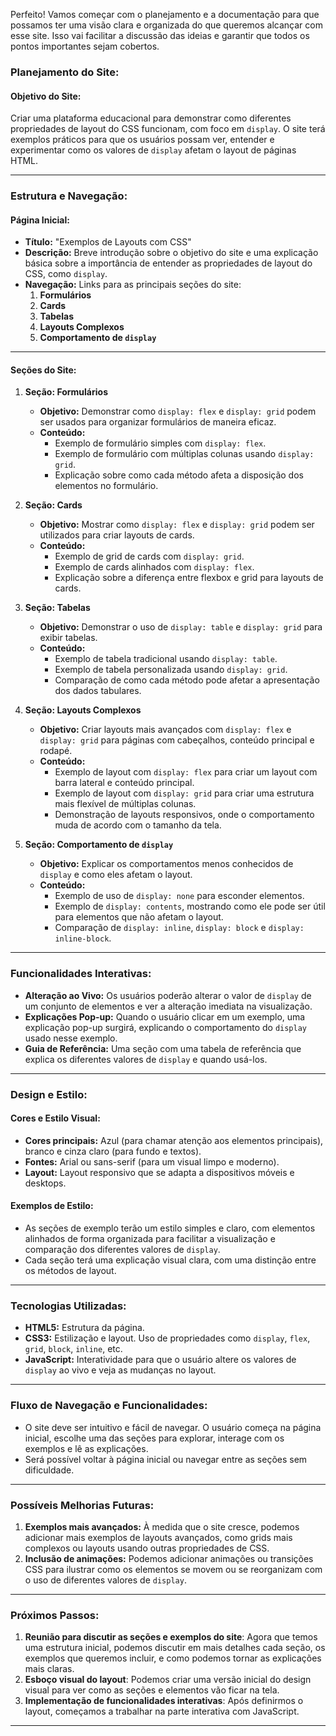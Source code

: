 Perfeito! Vamos começar com o planejamento e a documentação para que possamos ter uma visão clara e organizada do que queremos alcançar com esse site. Isso vai facilitar a discussão das ideias e garantir que todos os pontos importantes sejam cobertos.

### **Planejamento do Site:**

#### **Objetivo do Site:**
Criar uma plataforma educacional para demonstrar como diferentes propriedades de layout do CSS funcionam, com foco em `display`. O site terá exemplos práticos para que os usuários possam ver, entender e experimentar como os valores de `display` afetam o layout de páginas HTML.

---

### **Estrutura e Navegação:**

#### **Página Inicial:**
- **Título:** "Exemplos de Layouts com CSS"
- **Descrição:** Breve introdução sobre o objetivo do site e uma explicação básica sobre a importância de entender as propriedades de layout do CSS, como `display`.
- **Navegação:** Links para as principais seções do site:
  1. **Formulários**
  2. **Cards**
  3. **Tabelas**
  4. **Layouts Complexos**
  5. **Comportamento de `display`**
  
---

#### **Seções do Site:**

1. **Seção: Formulários**
   - **Objetivo:** Demonstrar como `display: flex` e `display: grid` podem ser usados para organizar formulários de maneira eficaz.
   - **Conteúdo:**
     - Exemplo de formulário simples com `display: flex`.
     - Exemplo de formulário com múltiplas colunas usando `display: grid`.
     - Explicação sobre como cada método afeta a disposição dos elementos no formulário.
  
2. **Seção: Cards**
   - **Objetivo:** Mostrar como `display: flex` e `display: grid` podem ser utilizados para criar layouts de cards.
   - **Conteúdo:**
     - Exemplo de grid de cards com `display: grid`.
     - Exemplo de cards alinhados com `display: flex`.
     - Explicação sobre a diferença entre flexbox e grid para layouts de cards.

3. **Seção: Tabelas**
   - **Objetivo:** Demonstrar o uso de `display: table` e `display: grid` para exibir tabelas.
   - **Conteúdo:**
     - Exemplo de tabela tradicional usando `display: table`.
     - Exemplo de tabela personalizada usando `display: grid`.
     - Comparação de como cada método pode afetar a apresentação dos dados tabulares.

4. **Seção: Layouts Complexos**
   - **Objetivo:** Criar layouts mais avançados com `display: flex` e `display: grid` para páginas com cabeçalhos, conteúdo principal e rodapé.
   - **Conteúdo:**
     - Exemplo de layout com `display: flex` para criar um layout com barra lateral e conteúdo principal.
     - Exemplo de layout com `display: grid` para criar uma estrutura mais flexível de múltiplas colunas.
     - Demonstração de layouts responsivos, onde o comportamento muda de acordo com o tamanho da tela.

5. **Seção: Comportamento de `display`**
   - **Objetivo:** Explicar os comportamentos menos conhecidos de `display` e como eles afetam o layout.
   - **Conteúdo:**
     - Exemplo de uso de `display: none` para esconder elementos.
     - Exemplo de `display: contents`, mostrando como ele pode ser útil para elementos que não afetam o layout.
     - Comparação de `display: inline`, `display: block` e `display: inline-block`.

---

### **Funcionalidades Interativas:**
- **Alteração ao Vivo:** Os usuários poderão alterar o valor de `display` de um conjunto de elementos e ver a alteração imediata na visualização.
- **Explicações Pop-up:** Quando o usuário clicar em um exemplo, uma explicação pop-up surgirá, explicando o comportamento do `display` usado nesse exemplo.
- **Guia de Referência:** Uma seção com uma tabela de referência que explica os diferentes valores de `display` e quando usá-los.

---

### **Design e Estilo:**

#### **Cores e Estilo Visual:**
- **Cores principais:** Azul (para chamar atenção aos elementos principais), branco e cinza claro (para fundo e textos).
- **Fontes:** Arial ou sans-serif (para um visual limpo e moderno).
- **Layout:** Layout responsivo que se adapta a dispositivos móveis e desktops.

#### **Exemplos de Estilo:**
- As seções de exemplo terão um estilo simples e claro, com elementos alinhados de forma organizada para facilitar a visualização e comparação dos diferentes valores de `display`.
- Cada seção terá uma explicação visual clara, com uma distinção entre os métodos de layout.

---

### **Tecnologias Utilizadas:**
- **HTML5:** Estrutura da página.
- **CSS3:** Estilização e layout. Uso de propriedades como `display`, `flex`, `grid`, `block`, `inline`, etc.
- **JavaScript:** Interatividade para que o usuário altere os valores de `display` ao vivo e veja as mudanças no layout.
  
---

### **Fluxo de Navegação e Funcionalidades:**
- O site deve ser intuitivo e fácil de navegar. O usuário começa na página inicial, escolhe uma das seções para explorar, interage com os exemplos e lê as explicações.
- Será possível voltar à página inicial ou navegar entre as seções sem dificuldade.

---

### **Possíveis Melhorias Futuras:**
1. **Exemplos mais avançados:** À medida que o site cresce, podemos adicionar mais exemplos de layouts avançados, como grids mais complexos ou layouts usando outras propriedades de CSS.
2. **Inclusão de animações:** Podemos adicionar animações ou transições CSS para ilustrar como os elementos se movem ou se reorganizam com o uso de diferentes valores de `display`.

---

### **Próximos Passos:**
1. **Reunião para discutir as seções e exemplos do site**: Agora que temos uma estrutura inicial, podemos discutir em mais detalhes cada seção, os exemplos que queremos incluir, e como podemos tornar as explicações mais claras.
2. **Esboço visual do layout**: Podemos criar uma versão inicial do design visual para ver como as seções e elementos vão ficar na tela.
3. **Implementação de funcionalidades interativas**: Após definirmos o layout, começamos a trabalhar na parte interativa com JavaScript.

---


